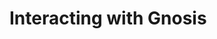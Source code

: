 --- 
---

# Interacting with Gnosis

<div class="row">
<box href="/developers/interact/metamask" title="Metamask" />
<box href="/developers/interact/web3-js" title="Web3.js" />
<box href="/developers/interact/ethers-js" title="Ethers.js" />
<box href="/developers/interact/rainbowkit-wagmi" title="RainbowKit + Wagmi.js" />
</div>